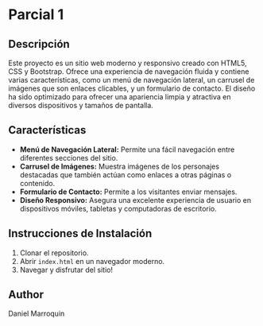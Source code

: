 # Parcial 1

## Descripción

Este proyecto es un sitio web moderno y responsivo creado con HTML5, CSS y Bootstrap. Ofrece una experiencia de navegación fluida y contiene varias características, como un menú de navegación lateral, un carrusel de imágenes que son enlaces clicables, y un formulario de contacto. El diseño ha sido optimizado para ofrecer una apariencia limpia y atractiva en diversos dispositivos y tamaños de pantalla.

## Características

- **Menú de Navegación Lateral:** Permite una fácil navegación entre diferentes secciones del sitio.
- **Carrusel de Imágenes:** Muestra imágenes de los personajes destacadas que también actúan como enlaces a otras páginas o contenido.
- **Formulario de Contacto:** Permite a los visitantes enviar mensajes.
- **Diseño Responsivo:** Asegura una excelente experiencia de usuario en dispositivos móviles, tabletas y computadoras de escritorio.

## Instrucciones de Instalación

1. Clonar el repositorio.
2. Abrir `index.html` en un navegador moderno.
3. Navegar y disfrutar del sitio!

## Author

Daniel Marroquin

